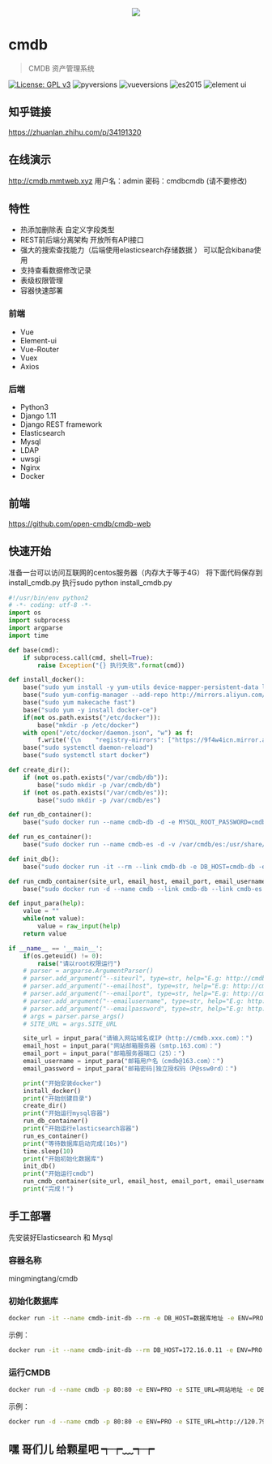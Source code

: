 <p align="center">
    <img src="https://github.com/open-cmdb/cmdb/blob/dev/images/cmdb-0.png">
</p>

# cmdb

> CMDB 资产管理系统

[![License: GPL v3](https://img.shields.io/badge/License-GPL%20v3-blue.svg)](https://www.gnu.org/licenses/gpl-3.0)
![pyversions](https://img.shields.io/badge/python%20-3.5%2B-blue.svg)
![vueversions](https://img.shields.io/badge/Vue.js-2.3.4-4fc08d.svg)
![es2015](https://img.shields.io/badge/ECMAScript-6-green.svg)
![element ui](https://img.shields.io/badge/element-2.1.0-20a0ff.svg)

## 知乎链接
https://zhuanlan.zhihu.com/p/34191320

## 在线演示
http://cmdb.mmtweb.xyz
用户名：admin  密码：cmdbcmdb (请不要修改)

## 特性
* 热添加删除表 自定义字段类型
* REST前后端分离架构 开放所有API接口
* 强大的搜索查找能力（后端使用elasticsearch存储数据 ） 可以配合kibana使用
* 支持查看数据修改记录
* 表级权限管理
* 容器快速部署

### 前端

* Vue
* Element-ui
* Vue-Router
* Vuex
* Axios

### 后端

* Python3
* Django 1.11
* Django REST framework
* Elasticsearch
* Mysql
* LDAP
* uwsgi
* Nginx
* Docker

## 前端
https://github.com/open-cmdb/cmdb-web

## 快速开始


准备一台可以访问互联网的centos服务器（内存大于等于4G） 将下面代码保存到install_cmdb.py  执行sudo python install_cmdb.py
```python
#!/usr/bin/env python2
# -*- coding: utf-8 -*-
import os
import subprocess
import argparse
import time

def base(cmd):
    if subprocess.call(cmd, shell=True):
        raise Exception("{} 执行失败".format(cmd))

def install_docker():
    base("sudo yum install -y yum-utils device-mapper-persistent-data lvm2")
    base("sudo yum-config-manager --add-repo http://mirrors.aliyun.com/docker-ce/linux/centos/docker-ce.repo")
    base("sudo yum makecache fast")
    base("sudo yum -y install docker-ce")
    if(not os.path.exists("/etc/docker")):
        base("mkdir -p /etc/docker")
    with open("/etc/docker/daemon.json", "w") as f:
        f.write('{\n    "registry-mirrors": ["https://9f4w4icn.mirror.aliyuncs.com"] \n}')
    base("sudo systemctl daemon-reload")
    base("sudo systemctl start docker")

def create_dir():
    if (not os.path.exists("/var/cmdb/db")):
        base("sudo mkdir -p /var/cmdb/db")
    if (not os.path.exists("/var/cmdb/es")):
        base("sudo mkdir -p /var/cmdb/es")

def run_db_container():
    base("sudo docker run --name cmdb-db -d -e MYSQL_ROOT_PASSWORD=cmdbcmdb -v /var/cmdb/db:/var/lib/mysql mysql:5.7.21")

def run_es_container():
    base("sudo docker run --name cmdb-es -d -v /var/cmdb/es:/usr/share/elasticsearch/data elasticsearch:5.6.8")

def init_db():
    base("sudo docker run -it --rm --link cmdb-db -e DB_HOST=cmdb-db -e ENV=PRO -e DB_PORT=3306 -e DB_USERNAME=root -e DB_PASSWORD=cmdbcmdb -e DB_NAME=cmdb mingmingtang/cmdb init-db")

def run_cmdb_container(site_url, email_host, email_port, email_username, email_password):
    base("sudo docker run -d --name cmdb --link cmdb-db --link cmdb-es -p 80:80 -e ENV=PRO -e SITE_URL={} -e DB_HOST=cmdb-db -e DB_PORT=3306 -e DB_USERNAME=root -e DB_PASSWORD=cmdbcmdb -e DB_NAME=cmdb -e ELASTICSEARCH_HOSTS=cmdb-es -e EMAIL_HOST={} -e EMAIL_PORT={} -e EMAIL_USERNAME={} -e EMAIL_PASSWORD={} mingmingtang/cmdb start".format(site_url, email_host, email_port, email_username, email_password))

def input_para(help):
    value = ""
    while(not value):
        value = raw_input(help)
    return value

if __name__ == '__main__':
    if(os.geteuid() != 0):
        raise("请以root权限运行")
    # parser = argparse.ArgumentParser()
    # parser.add_argument("--siteurl", type=str, help="E.g: http://cmdb.xxx.com, http://172.17.100.1")
    # parser.add_argument("--emailhost", type=str, help="E.g: http://cmdb.xxx.com, http://172.17.100.1")
    # parser.add_argument("--emailport", type=str, help="E.g: http://cmdb.xxx.com, http://172.17.100.1")
    # parser.add_argument("--emailusername", type=str, help="E.g: http://cmdb.xxx.com, http://172.17.100.1")
    # parser.add_argument("--emailpassword", type=str, help="E.g: http://cmdb.xxx.com, http://172.17.100.1")
    # args = parser.parse_args()
    # SITE_URL = args.SITE_URL

    site_url = input_para("请输入网站域名或IP（http://cmdb.xxx.com）：")
    email_host = input_para("网站邮箱服务器（smtp.163.com）：")
    email_port = input_para("邮箱服务器端口（25）：")
    email_username = input_para("邮箱用户名（cmdb@163.com）：")
    email_password = input_para("邮箱密码|独立授权码（P@ssw0rd）：")

    print("开始安装docker")
    install_docker()
    print("开始创建目录")
    create_dir()
    print("开始运行mysql容器")
    run_db_container()
    print("开始运行elasticsearch容器")
    run_es_container()
    print("等待数据库启动完成(10s)")
    time.sleep(10)
    print("开始初始化数据库")
    init_db()
    print("开始运行cmdb")
    run_cmdb_container(site_url, email_host, email_port, email_username, email_password)
    print("完成！")
```

## 手工部署
先安装好Elasticsearch 和 Mysql

### 容器名称
mingmingtang/cmdb

### 初始化数据库
```bash
docker run -it --name cmdb-init-db --rm -e DB_HOST=数据库地址 -e ENV=PRO -e DB_PORT=数据库端口 -e DB_USERNAME=数据库用户名 -e DB_PASSWORD=数据库密码 -e DB_NAME=cmdb mingmingtang/cmdb init-db
```
示例：
```bash
docker run -it --name cmdb-init-db --rm DB_HOST=172.16.0.11 -e ENV=PRO -e DB_PORT=3306 -e DB_USERNAME=root -e DB_PASSWORD=******** -e DB_NAME=cmdb mingmingtang/cmdb init-db
```

### 运行CMDB
```bash
docker run -d --name cmdb -p 80:80 -e ENV=PRO -e SITE_URL=网站地址 -e DB_HOST=数据库地址 -e DB_PORT=数据库端口 -e DB_USERNAME=数据库用户名 -e DB_PASSWORD=数据库密码 -e DB_NAME=cmdb -e ELASTICSEARCH_HOSTS=ES地址，多个用英文逗号隔开，格式http://xx.xx.xx.xx:9200 -e EMAIL_HOST=邮箱smtp地址 -e EMAIL_PORT=邮箱smtp端口 -e EMAIL_USERNAME=发件箱 -e EMAIL_PASSWORD=邮箱密码 mingmingtang/cmdb start
```
示例：
```bash
docker run -d --name cmdb -p 80:80 -e ENV=PRO -e SITE_URL=http://120.79.60.130 -e DB_HOST=172.16.0.11 -e DB_PORT=3306 -e DB_USERNAME=root -e DB_PASSWORD=******** -e DB_NAME=cmdb -e ELASTICSEARCH_HOSTS=http://127.0.0.1:9200 -e EMAIL_HOST=smtp.163.com -e EMAIL_PORT=25 -e EMAIL_USERNAME=mmt_cmdb@163.com -e EMAIL_PASSWORD=******** mingmingtang/cmdb start
```

## 嘿 哥们儿 给颗星吧 ┭┮﹏┭┮
